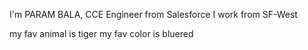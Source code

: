 I'm PARAM BALA, CCE Engineer from Salesforce
I work from SF-West

my fav animal is tiger
my fav color is bluered
